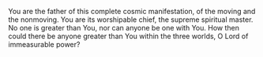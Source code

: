 You are the father of this complete cosmic manifestation, of the moving and the nonmoving. You are its worshipable chief, the supreme spiritual master. No one is greater than You, nor can anyone be one with You. How then could there be anyone greater than You within the three worlds, O Lord of immeasurable power?